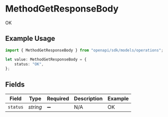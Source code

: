 # MethodGetResponseBody

OK

## Example Usage

```typescript
import { MethodGetResponseBody } from "openapi/sdk/models/operations";

let value: MethodGetResponseBody = {
    status: "OK",
};
```

## Fields

| Field              | Type               | Required           | Description        | Example            |
| ------------------ | ------------------ | ------------------ | ------------------ | ------------------ |
| `status`           | *string*           | :heavy_minus_sign: | N/A                | OK                 |